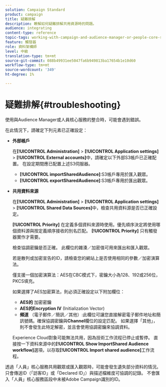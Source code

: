 ```yaml
---
solution: Campaign Standard
product: campaign
title: 疑難排解
description: 瞭解如何疑難排解共用資源時的問題。
audience: integrating
content-type: reference
topic-tags: working-with-campaign-and-audience-manager-or-people-core-service
feature: 觸發器
role: 資料架構師
level: 中級
translation-type: tm+mt
source-git-commit: 088b49931ee5047fa6b949813ba17654b1e10d60
workflow-type: tm+mt
source-wordcount: '349'
ht-degree: 1%

---
```



# 疑難排解{#troubleshooting}

使用與Audience Manager或人員核心服務的整合時，可能會遇到錯誤。

在此情況下，請確定下列元素已正確設定：

* **外部帳戶**

   在&#x200B;**[!UICONTROL Administration]** > **[!UICONTROL Application settings]** > **[!UICONTROL External accounts]**&#x200B;中，請確定以下外部S3帳戶已正確配置。 在設定期間應已配置上述S3伺服器。

   * **[!UICONTROL importSharedAudience]**:S3帳戶專用於匯入觀眾。
   * **[!UICONTROL exportSharedAudience]**:S3帳戶專用於匯出觀眾。

* **共用資料來源**

   在&#x200B;**[!UICONTROL Administration]** > **[!UICONTROL Application settings]** > **[!UICONTROL Shared Data Sources]**&#x200B;中，檢查共用資料源是否已正確設定。

   **[!UICONTROL Priority]** 在定義多個資料來源時使用。優先順序決定將使用哪個資料源與按定義順序接收的別名匹配。 **[!UICONTROL Priority]** 只有觸發器實作才需要。

   檢查協調密鑰是否正確。 此欄位的雜湊／加密值可用來匯出和匯入觀眾。

   若是散列或加密宣告的ID，請檢查您的網站上是否使用相同的參數／加密演算法。

   僅支援一個加密演算法：AES在CBC模式下，密鑰大小為128、192或256位，PKCS填充。

   如果選擇了AES加密算法，則必須正確設定以下附加欄位：

   * **AES的** 加密密鑰
   * **AES的Encryption IV** (Initialization Vector)
   * **頻道** （電子郵件／簡訊／其他）:此欄位可讓您直接解密電子郵件地址和簡訊號碼。確保協調密鑰與&#x200B;**Channel**&#x200B;欄位的設定匹配。 如果選擇「其他」，則不會發生此特定解密，並且會使用協調密鑰來協調資料。

   Experience Cloud對象可能無法共用，因為技術工作流程已停止或暫停。 直接按一下資料來源中的&#x200B;**[!UICONTROL Show ImportShared Audience workflow]**&#x200B;選項，以存取&#x200B;**[!UICONTROL Import shared audience]**&#x200B;工作流程。

透過「人員」核心服務共用觀眾或匯入觀眾時，可能會發生遺失部分資料的情況。 只會傳送ID（「訪客ID」或「Declared ID」）與描述檔維度可協調的記錄。 不會匯入「人員」核心服務區段中未被Adobe Campaign識別的ID。
